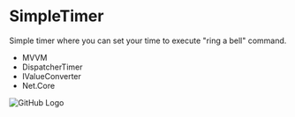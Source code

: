 # SimpleTimer
Simple timer where you can set your time to execute "ring a bell" command. 

* MVVM
* DispatcherTimer
* IValueConverter
* Net.Core

![GitHub Logo](https://user-images.githubusercontent.com/72302395/101768659-8866d480-3aee-11eb-9b1e-df8cc7e0ee2d.png)

